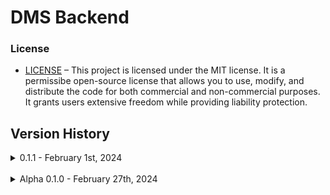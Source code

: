 # DMS Backend

### License

- [LICENSE](./LICENSE) – This project is licensed under the MIT license. It is a permissibe open-source license that allows you to use, modify, and distribute the code for both commercial and non-commercial purposes. It grants users extensive freedom while providing liability protection.

## Version History

<details>
<summary>0.1.1 - February 1st, 2024</summary>
<pre>In Development.</pre>
</details>
<br>

<details>
<summary>Alpha 0.1.0 - February 27th, 2024</summary>
<pre>Major Implementation and Setup</pre>

- Install and implementation.
- Established DB
- Established .env
- Configured dependencies:
  ```
  "CONFIG": {
    INSERT CODE HERE
     }
  ```
  </details>
